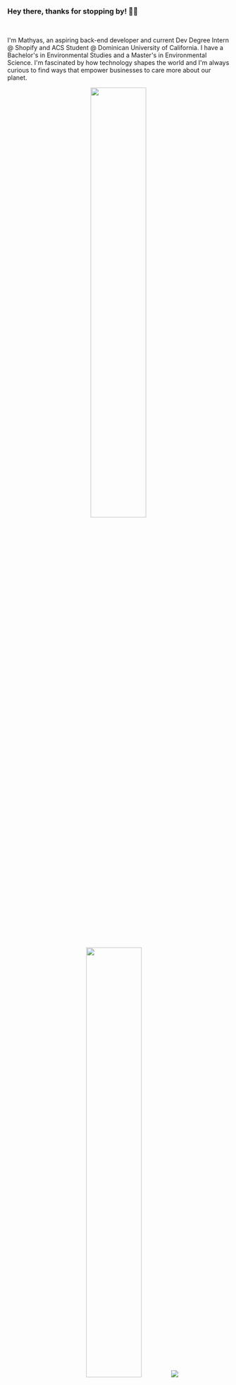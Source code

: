 ### Hey there, thanks for stopping by! 👋🌊
<br />
<p>I'm Mathyas, an aspiring back-end developer and current Dev Degree Intern @ Shopify and ACS Student @ Dominican University of California. I have a Bachelor's in Environmental Studies and a Master's in Environmental Science. I'm fascinated by how technology shapes the world and I'm always curious to find ways that empower businesses to care more about our planet.</p>

<p align="center">
  <img height="50%" width="auto" src="https://github-readme-stats.vercel.app/api?username=mathyasp&show_icons=true&count_private=true&theme=bear&hide_border=true&hide=issues,contribs&bg_color=00000000">
  <img height="50%" width="auto" src="https://github-readme-stats.vercel.app/api/top-langs/?username=mathyasp&layout=compact&hide_border=true&count_private=true&theme=bear&bg_color=00000000&langs_count=6&hide=jupyter%20notebook,tex,css,php,html,handlebars,mako,procfile">
  <img src ="https://github-readme-streak-stats.herokuapp.com?user=mathyasp&theme=bear&hide_border=true&background=FFFFFF00">
</p>
